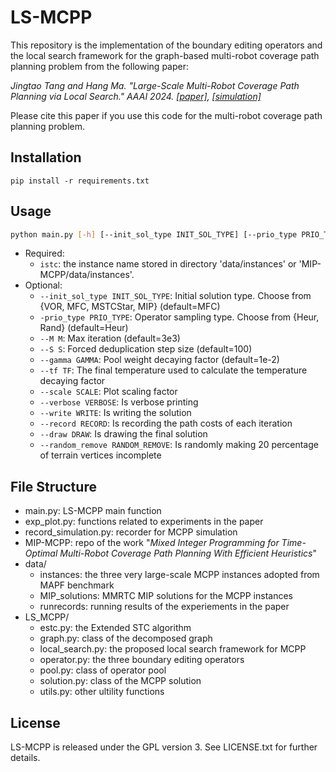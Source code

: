 # LS-MCPP
This repository is the implementation of the boundary editing operators and the local search framework for the graph-based multi-robot coverage path planning problem from the following paper:

*Jingtao Tang and Hang Ma. "Large-Scale Multi-Robot Coverage Path Planning via Local Search." AAAI 2024. [[paper]](https://arxiv.org/pdf/2312.10797.pdf), [[simulation]](https://vimeo.com/894744842)*

Please cite this paper if you use this code for the multi-robot coverage path planning problem.

## Installation
`pip install -r requirements.txt`

## Usage
```bash
python main.py [-h] [--init_sol_type INIT_SOL_TYPE] [--prio_type PRIO_TYPE] [--M M] [--S S] [--gamma GAMMA] [--tf TF] [--scale SCALE] [--write WRITE] [--verbose VERBOSE] istc
```
- Required:
  - `istc`: the instance name stored in directory 'data/instances' or 'MIP-MCPP/data/instances'.
- Optional:
  - `--init_sol_type INIT_SOL_TYPE`: Initial solution type. Choose from {VOR, MFC, MSTCStar, MIP} (default=MFC)
  - `-prio_type PRIO_TYPE`: Operator sampling type. Choose from {Heur, Rand} (default=Heur)
  - `--M M`: Max iteration (default=3e3)
  - `--S S`: Forced deduplication step size (default=100)
  - `--gamma GAMMA`: Pool weight decaying factor (default=1e-2)
  - `--tf TF`: The final temperature used to calculate the temperature decaying factor
  - `--scale SCALE`: Plot scaling factor
  - `--verbose VERBOSE`: Is verbose printing
  - `--write WRITE`: Is writing the solution
  - `--record RECORD`: Is recording the path costs of each iteration
  - `--draw DRAW`: Is drawing the final solution
  - `--random_remove RANDOM_REMOVE`: Is randomly making 20 percentage of terrain vertices incomplete

## File Structure
- main.py: LS-MCPP main function
- exp_plot.py: functions related to experiments in the paper
- record_simulation.py: recorder for MCPP simulation
- MIP-MCPP: repo of the work "*Mixed Integer Programming for Time-Optimal Multi-Robot Coverage Path Planning With Efficient Heuristics*"
- data/
  - instances: the three very large-scale MCPP instances adopted from MAPF benchmark
  - MIP_solutions: MMRTC MIP solutions for the MCPP instances
  - runrecords: running results of the experiements in the paper
- LS_MCPP/
  - estc.py: the Extended STC algorithm
  - graph.py: class of the decomposed graph
  - local_search.py: the proposed local search framework for MCPP
  - operator.py: the three boundary editing operators
  - pool.py: class of operator pool
  - solution.py: class of the MCPP solution
  - utils.py: other ultility functions


## License
LS-MCPP is released under the GPL version 3. See LICENSE.txt for further details.
